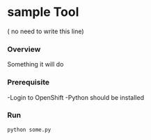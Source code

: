 # sample Tool

  ( no need to write this line)

### Overview

  Something it will do

### Prerequisite

-Login to OpenShift
-Python should be installed 

### Run
```
python some.py

```
